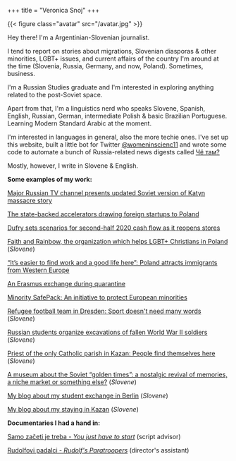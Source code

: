 +++
title = "Veronica Snoj"
+++

{{< figure class="avatar" src="/avatar.jpg" >}}

Hey there! I'm a Argentinian-Slovenian journalist. 

I tend to report on stories about migrations, Slovenian diasporas & other minorities, LGBT+ issues, and current affairs of the country I'm around at the time (Slovenia, Russia, Germany, and now, Poland). Sometimes, business.

I'm a Russian Studies graduate and I'm interested in exploring anything related to the post-Soviet space. 

Apart from that, I'm a linguistics nerd who speaks Slovene, Spanish, English, Russian, German, intermediate Polish & basic Brazilian Portuguese. Learning Modern Standard Arabic at the moment.

I'm interested in languages in general, also the more techie ones. I've set up this website, built a little bot for Twitter [@womeninscienc11](https://twitter.com/womeninscienc11) and wrote some code to automate a bunch of Russia-related news digests called [Чё там?](https://cho-tam.blogspot.com/)

Mostly, however, I write in Slovene & English.


**Some examples of my work:** 

[Major Russian TV channel presents updated Soviet version of Katyn massacre story](https://monitoring.bbc.co.uk/product/c2033ztv)

[The state-backed accelerators drawing foreign startups to Poland](https://notesfrompoland.com/2021/12/10/the-state-backed-accelerators-drawing-foreign-startups-to-poland/)

[Dufry sets scenarios for second-half 2020 cash flow as it reopens stores](https://uk.reuters.com/article/uk-dufry-results/dufry-sets-scenarios-for-second-half-2020-cash-flow-expectations-idUKKBN24Z0I0)

[Faith and Rainbow, the organization which helps LGBT+ Christians in Poland](https://www.domovina.je/vera-in-mavrica-organizacija-ki-podpira-lgbt-kristjane-na-poljskem/) (*Slovene*)

[“It’s easier to find work and a good life here”: Poland attracts immigrants from Western Europe](https://notesfrompoland.com/2020/07/01/its-easier-to-find-work-and-a-good-life-here-poland-attracts-immigrants-from-western-europe/)

[An Erasmus exchange during quarantine](https://cafebabel.com/en/article/an-erasmus-exchange-under-quarantine-5eeb5c8ff723b342b9f9e4f2/) 

[Minority SafePack: An initiative to protect European minorities](https://www.thenewfederalist.eu/minority-safepack-an-initiative-to-protect-european-minorities?lang=fr)

[Refugee football team in Dresden: Sport doesn't need many words](https://www.domovina.je/begunska-nogometna-ekipa-dresden-karitas-sport-ne-zahteva-veliko-besed/) (*Slovene*)

[Russian students organize excavations of fallen World War II soldiers](https://www.domovina.je/ruski-studentje-organizirano-izkopavajo-padle-vojake-iz-2-svetovne-vojne/) (*Slovene*)

[Priest of the only Catholic parish in Kazan: People find themselves here](https://www.domovina.je/duhovnik-edine-katoliske-zupnije-v-kazanu-ljudje-se-iscejo-in-se-tu-najdejo/) (*Slovene*)

[A museum about the Soviet “golden times”: a nostalgic revival of memories, a niche market or something else?](https://www.domovina.je/muzej-o-sovjetskih-zlatih-casih-nostalgicno-obujanje-spominov-trzna-nisa-ali-kaj-tretjega-2/) (*Slovene*)

[My blog about my student exchange in Berlin](http://izberlinazljubeznijo.blogspot.com/) (*Slovene*)

[My blog about my staying in Kazan](https://ozriseokolisebe.wordpress.com/) (*Slovene*)


**Documentaries I had a hand in:** 

[Samo začeti je treba - *You just have to start*](https://youtu.be/uODWDbM4Fjw) (script advisor)

[Rudolfovi padalci - *Rudolf's Paratroopers*](https://youtu.be/YqGwjjAIzgk) (director's assistant)














